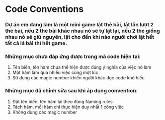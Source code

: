 # Code Conventions

### Dự án em đang làm là một mini game lật thẻ bài, lật lần lượt 2 thẻ bài, nếu 2 thẻ bài khác nhau nó sẽ tự lật lại, nếu 2 thẻ giống nhau nó sẽ giữ nguyên, lật cho đến khi nào người chơi lật hết tất cả lá bài thì hết game.

### Những mục chưa đáp ứng được trong mã code hiện tại​:

1. Tên biến, tên hàm chưa thể hiện được đúng ý nghĩa của việc nó làm
2. Một hàm làm quá nhiều việc cùng một lúc
3. Sử dụng các magic number khiến người khác đọc code khó hiểu

### Những mục đã chỉnh sửa sau khi áp dụng convention​:

1. Đặt tên biến, tên hàm lại theo đúng Naming rules
2. Tách hàm, mỗi hàm chỉ thực hiện duy nhất 1 công việc
3. Không dùng các magic number
